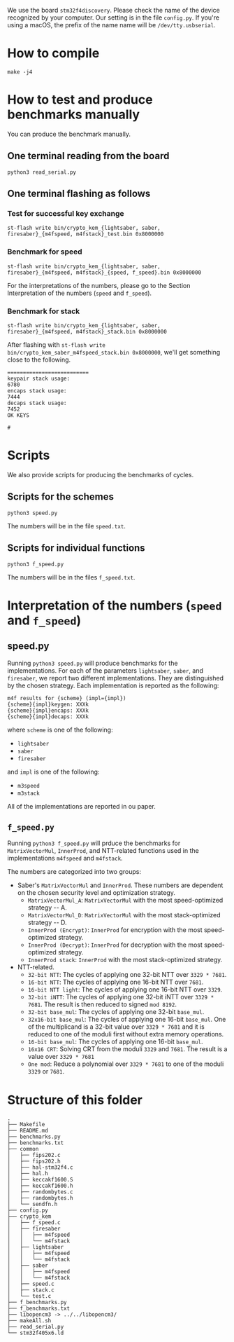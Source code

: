 
We use the board `stm32f4discovery`.
Please check the name of the device recognized by your computer.
Our setting is in the file `config.py`.
If you're using a macOS, the prefix of the name name will be `/dev/tty.usbserial`.

# How to compile
```
make -j4
```

# How to test and produce benchmarks manually
You can produce the benchmark manually.

## One terminal reading from the board
```
python3 read_serial.py
```

## One terminal flashing as follows

### Test for successful key exchange
```
st-flash write bin/crypto_kem_{lightsaber, saber, firesaber}_{m4fspeed, m4fstack}_test.bin 0x8000000
```

### Benchmark for speed
```
st-flash write bin/crypto_kem_{lightsaber, saber, firesaber}_{m4fspeed, m4fstack}_{speed, f_speed}.bin 0x8000000
```

For the interpretations of the numbers, please go to the Section Interpretation of the numbers (`speed` and `f_speed`).

### Benchmark for stack
```
st-flash write bin/crypto_kem_{lightsaber, saber, firesaber}_{m4fspeed, m4fstack}_stack.bin 0x8000000
```

After flashing with `st-flash write bin/crypto_kem_saber_m4fspeed_stack.bin 0x8000000`, we'll get something close to the following.

```
==========================
keypair stack usage:
6780
encaps stack usage:
7444
decaps stack usage:
7452
OK KEYS

#
```

# Scripts
We also provide scripts for producing the benchmarks of cycles.

## Scripts for the schemes
```
python3 speed.py
```
The numbers will be in the file `speed.txt`.

## Scripts for individual functions
```
python3 f_speed.py
```
The numbers will be in the files `f_speed.txt`.

# Interpretation of the numbers (`speed` and `f_speed`)

## speed.py
Running `python3 speed.py` will produce benchmarks for the implementations. For each of the parameters `lightsaber`, `saber`, and `firesaber`, we report two different implementations. They are distinguished by the chosen strategy. Each implementation is reported as the following:
```
m4f results for {scheme} (impl={impl})
{scheme}{impl}keygen: XXXk
{scheme}{impl}encaps: XXXk
{scheme}{impl}decaps: XXXk
```
where `scheme` is one of the following:
- `lightsaber`
- `saber`
- `firesaber`

and `impl` is one of the following:
- `m3speed`
- `m3stack`

All of the implementations are reported in ou paper.

## `f_speed.py`
Running `python3 f_speed.py` will prduce the benchmarks for `MatrixVectorMul`, `InnerProd`, and NTT-related functions used in the implementations `m4fspeed` and `m4fstack`.

The numbers are categorized into two groups:
- Saber's `MatrixVectorMul` and `InnerProd`. These numbers are dependent on the chosen security level and optimization strategy.
    - `MatrixVectorMul_A`: `MatrixVectorMul` with the most speed-optimized strategy -- A.
    - `MatrixVectorMul_D`: `MatrixVectorMul` with the most stack-optimized strategy -- D.
    - `InnerProd (Encrypt)`: `InnerProd` for encryption with the most speed-optimized strategy.
    - `InnerProd (Decrypt)`: `InnerProd` for decryption with the most speed-optimized strategy.
    - `InnerProd stack`: `InnerProd` with the most stack-optimized strategy.
- NTT-related.
    - `32-bit NTT`: The cycles of applying one 32-bit NTT over `3329 * 7681`.
    - `16-bit NTT`: The cycles of applying one 16-bit NTT over `7681`.
    - `16-bit NTT light`: The cycles of applying one 16-bit NTT over `3329`.
    - `32-bit iNTT`: The cycles of applying one 32-bit iNTT over `3329 * 7681`. The result is then reduced to signed `mod 8192`.
    - `32-bit base_mul`: The cycles of applying one 32-bit `base_mul`.
    - `32x16-bit base_mul`: The cycles of applying one 16-bit `base_mul`. One of the multiplicand is a 32-bit value over `3329 * 7681` and it is reduced to one of the moduli first without extra memory operations.
    - `16-bit base_mul`: The cycles of applying one 16-bit `base_mul`.
    - `16x16 CRT`: Solving CRT from the moduli `3329` and `7681`. The result is a value over `3329 * 7681`
    - `One mod`: Reduce a polynomial over `3329 * 7681` to one of the moduli `3329` or `7681`.


# Structure of this folder
```
.
├── Makefile
├── README.md
├── benchmarks.py
├── benchmarks.txt
├── common
│   ├── fips202.c
│   ├── fips202.h
│   ├── hal-stm32f4.c
│   ├── hal.h
│   ├── keccakf1600.S
│   ├── keccakf1600.h
│   ├── randombytes.c
│   ├── randombytes.h
│   └── sendfn.h
├── config.py
├── crypto_kem
│   ├── f_speed.c
│   ├── firesaber
│   │   ├── m4fspeed
│   │   └── m4fstack
│   ├── lightsaber
│   │   ├── m4fspeed
│   │   └── m4fstack
│   ├── saber
│   │   ├── m4fspeed
│   │   └── m4fstack
│   ├── speed.c
│   ├── stack.c
│   └── test.c
├── f_benchmarks.py
├── f_benchmarks.txt
├── libopencm3 -> ../../libopencm3/
├── makeAll.sh
├── read_serial.py
└── stm32f405x6.ld
```
